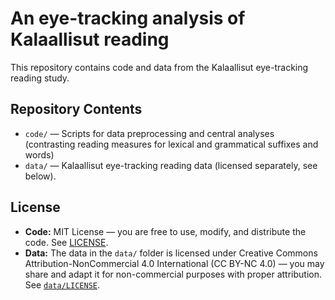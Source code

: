# An eye-tracking analysis of Kalaallisut reading

This repository contains code and data from the Kalaallisut eye-tracking reading study.

## Repository Contents

- `code/` — Scripts for data preprocessing and central analyses (contrasting reading measures for lexical and grammatical suffixes and words)
- `data/` — Kalaallisut eye-tracking reading data (licensed separately, see below).

## License

- **Code:** MIT License — you are free to use, modify, and distribute the code. See [LICENSE](./LICENSE).
- **Data:** The data in the `data/` folder is licensed under Creative Commons Attribution-NonCommercial 4.0 International (CC BY-NC 4.0) — you may share and adapt it for non-commercial purposes with proper attribution. See [`data/LICENSE`](./data/LICENSE).
